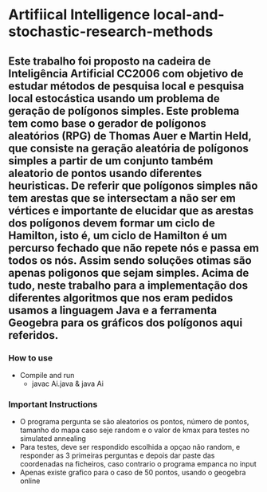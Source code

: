 # Artifiical Intelligence local-and-stochastic-research-methods

## Este trabalho foi proposto na cadeira de Inteligência Artificial CC2006 com objetivo de estudar métodos de pesquisa local e pesquisa local estocástica usando um problema de geração de polígonos simples. Este problema tem como base o gerador de polígonos aleatórios (RPG) de Thomas Auer e Martin Held, que consiste na geração aleatória de polígonos simples a partir de um conjunto também aleatorio de pontos usando diferentes heuristicas. De referir que polígonos simples não tem arestas que se intersectam a não ser em vértices e importante de elucidar que as arestas dos polígonos devem formar um ciclo de Hamilton, isto é, um ciclo de Hamilton é um percurso fechado que não repete nós e passa em todos os nós. Assim sendo soluções otimas são apenas poligonos que sejam simples. Acima de tudo, neste trabalho para a implementação dos diferentes algoritmos que nos eram pedidos usamos a linguagem Java e a ferramenta Geogebra para os gráficos dos polígonos aqui referidos.

### How to use

- Compile and run
    - javac Ai.java & java Ai

### Important Instructions

- O programa pergunta se são aleatorios os pontos, número de pontos, tamanho do mapa caso seje random e o valor de kmax para testes no simulated annealing
- Para testes, deve ser respondido escolhida a opçao não random, e responder as 3 primeiras perguntas e depois dar paste das coordenadas na ficheiros, caso contrario o programa empanca no input
- Apenas existe grafico para o caso de 50 pontos, usando o geogebra online

